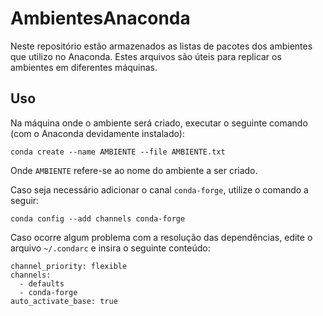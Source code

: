 # AmbientesAnaconda

Neste repositório estão armazenados as listas de pacotes dos ambientes que utilizo no Anaconda. Estes arquivos são úteis para replicar os ambientes em diferentes máquinas.

## Uso

Na máquina onde o ambiente será criado, executar o seguinte comando (com o Anaconda devidamente instalado):

    conda create --name AMBIENTE --file AMBIENTE.txt

Onde ``AMBIENTE`` refere-se ao nome do ambiente a ser criado.

Caso seja necessário adicionar o canal `conda-forge`, utilize o comando a seguir:

    conda config --add channels conda-forge

Caso ocorre algum problema com a resolução das dependências, edite o arquivo `~/.condarc` e insira o seguinte conteúdo:

    channel_priority: flexible
    channels:
      - defaults
      - conda-forge
    auto_activate_base: true

